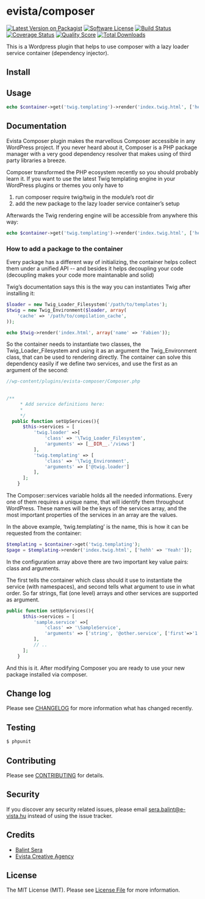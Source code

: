 # evista/composer

[![Latest Version on Packagist][ico-version]][link-packagist]
[![Software License][ico-license]](LICENSE.md)
[![Build Status][ico-travis]][link-travis]
[![Coverage Status][ico-scrutinizer]][link-scrutinizer]
[![Quality Score][ico-code-quality]][link-code-quality]
[![Total Downloads][ico-downloads]][link-downloads]


This is a Wordpress plugin that helps to use composer with a lazy loader service container (dependency injector).

## Install


## Usage

``` php
echo $container->get('twig.templating')->render('index.twig.html', ['hehh' => 'Yeah!']);
```

## Documentation

Evista Composer plugin makes the marvellous Composer accessible in any WordPress project. If you never heard about it, Composer is a PHP package manager with a very good dependency resolver that makes using of third party libraries a breeze.

Composer transformed the PHP ecosystem recently so you should probably learn it. If you want to use the latest Twig templating engine in your WordPress plugins or themes you only have to

1. run composer require twig/twig in the module’s root dir
2. add the new package to the lazy loader service container’s setup

Afterwards the Twig rendering engine will be accessible from anywhere this way:


```php
echo $container->get('twig.templating')->render('index.twig.html', ['hehh' => 'Yeah!']);
```


### How to add a package to the container

Every package has a different way of initializing, the container helps collect them under a unified API -- and besides it helps decoupling your code (decoupling makes your code more maintanable and solid)

Twig’s documentation says this is the way you can instantiates Twig after installing it:

```php
$loader = new Twig_Loader_Filesystem('/path/to/templates');
$twig = new Twig_Environment($loader, array(
    'cache' => '/path/to/compilation_cache',
));

echo $twig->render('index.html', array('name' => 'Fabien'));
```


So the container needs to instantiate two classes, the Twig_Loader_Filesystem and using it as an argument the Twig_Environment class, that can be used to rendering directly. The container can solve this dependency easily if we define two services, and use the first as an argument of the second:


```php
//wp-content/plugins/evista-composer/Composer.php
  
  
/**
     * Add service definitions here:
     *
     */
  public function setUpServices(){
      $this->services = [
          'twig.loader' =>[
              'class' => '\Twig_Loader_Filesystem',
              'arguments' => [__DIR__.'/views']
          ],
          'twig.templating' => [
              'class' => '\Twig_Environment',
              'arguments' => ['@twig.loader']
          ],
      ];
    }
```


The Composer::services variable holds all the needed informations. Every one of them requires a unique name, that will identify them throughout WordPress. These names will be the keys of the services array, and the most important properties of the services in an array are the values.

In the above example, ‘twig.templating’ is the name, this is how it can be requested from the container:


```php
$templating = $container->get('twig.templating');
$page = $templating->render('index.twig.html', ['hehh' => 'Yeah!']);
```


In the configuration array above there are two important key value pairs: class and arguments.

The first tells the container which class should it use to instantiate the service (with namespaces), and second tells what argument to use in what order. So far strings, flat (one level) arrays and other services are supported as argument.


```php
public function setUpServices(){
      $this->services = [
          'sample.service' =>[
              'class' => '\SampleService',
              'arguments' => ['string', '@other.service', ['first'=>'1', "second" => '2']]
          ],
          // ..
      ];
    }
```

And this is it. After modifying Composer you are ready to use your new package installed via composer.



## Change log

Please see [CHANGELOG](CHANGELOG.md) for more information what has changed recently.

## Testing

``` bash
$ phpunit
```

## Contributing

Please see [CONTRIBUTING](CONTRIBUTING.md) for details.

## Security

If you discover any security related issues, please email sera.balint@e-vista.hu instead of using the issue tracker.

## Credits

- [Balint Sera][link-author]
- [Evista Creative Agency][link-evista-agency]

## License

The MIT License (MIT). Please see [License File](LICENSE.md) for more information.

[ico-version]: https://img.shields.io/packagist/v/league/evista/clean_code.svg?style=flat-square
[ico-license]: https://img.shields.io/badge/license-MIT-brightgreen.svg?style=flat-square
[ico-travis]: https://img.shields.io/travis/thephpleague/evista/clean_code/master.svg?style=flat-square
[ico-scrutinizer]: https://img.shields.io/scrutinizer/coverage/g/thephpleague/evista/clean_code.svg?style=flat-square
[ico-code-quality]: https://img.shields.io/scrutinizer/g/thephpleague/evista/clean_code.svg?style=flat-square
[ico-downloads]: https://img.shields.io/packagist/dt/league/evista/clean_code.svg?style=flat-square

[link-packagist]: https://packagist.org/packages/league/evista/clean_code
[link-travis]: https://travis-ci.org/thephpleague/evista/clean_code
[link-scrutinizer]: https://scrutinizer-ci.com/g/thephpleague/evista/clean_code/code-structure
[link-code-quality]: https://scrutinizer-ci.com/g/thephpleague/evista/clean_code
[link-downloads]: https://packagist.org/packages/league/evista/clean_code
[link-author]: https://github.com/serabalint
[link-evista-agency]: http://evista-agency.com
